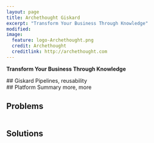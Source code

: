 ```yaml
---
layout: page
title: Archethought Giskard
excerpt: "Transform Your Business Through Knowledge"
modified: 
image:
  feature: logo-Archethought.png
  credit: Archethought
  creditlink: http://archethought.com
---
```


__Transform Your Business Through Knowledge__

<div class="panel" markdown="1">
## Giskard
Pipelines, reusability
</div>

<div class="panel" markdown="1">
## Platform Summary
more, more
</div>

<div class="row">

  <div class="large-6 columns" >
    <div class="panel" markdown="1">

## Problems

</div></div>

  <div class="large-6 columns" >
    <div class="panel" markdown="1">
	
## Solutions

</div></div>
</div>


